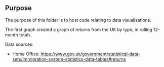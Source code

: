 ## Purpose
The purpose of this folder is to host code relating to data visualisations.

The first graph created a graph of returns from the UK by type, in rolling 12-month totals.

Data sources:
- Home Office: https://www.gov.uk/government/statistical-data-sets/immigration-system-statistics-data-tables#returns
